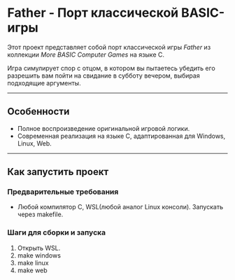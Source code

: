 # Father - Порт классической BASIC-игры

Этот проект представляет собой порт классической игры *Father* из коллекции *More BASIC Computer Games* на языке C.

Игра симулирует спор с отцом, в котором вы пытаетесь убедить его разрешить вам пойти на свидание в субботу вечером, выбирая подходящие аргументы.

---

## Особенности
- Полное воспроизведение оригинальной игровой логики.
- Современная реализация на языке C, адаптированная для Windows, Linux, Web.
---

## Как запустить проект

### Предварительные требования
- Любой компилятор С, WSL(любой аналог Linux консоли). Запускать через makefile.

### Шаги для сборки и запуска

1. Открыть WSL.
2. make windows
3. make linux
4. make web
